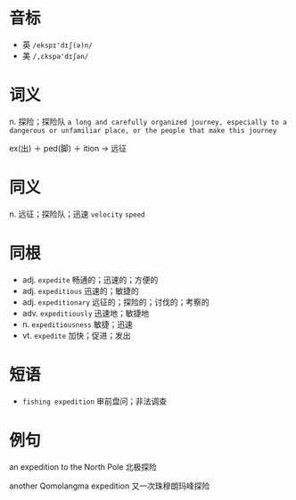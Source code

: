 # 音标

- 英 `/ekspɪ'dɪʃ(ə)n/`
- 美 `/,ɛkspə'dɪʃən/`

# 词义

n. 探险；探险队
`a long and carefully organized journey, especially to a dangerous or unfamiliar place, or the people that make this journey`



ex(出) ＋ ped(脚) ＋ ition → 远征

# 同义

n. 远征；探险队；迅速
`velocity` `speed`

# 同根

- adj. `expedite` 畅通的；迅速的；方便的
- adj. `expeditious` 迅速的；敏捷的
- adj. `expeditionary` 远征的；探险的；讨伐的；考察的
- adv. `expeditiously` 迅速地；敏捷地
- n. `expeditiousness` 敏捷；迅速
- vt. `expedite` 加快；促进；发出

# 短语

- `fishing expedition` 审前盘问；非法调查

# 例句

an expedition to the North Pole
北极探险

another Qomolangma expedition
又一次珠穆朗玛峰探险


